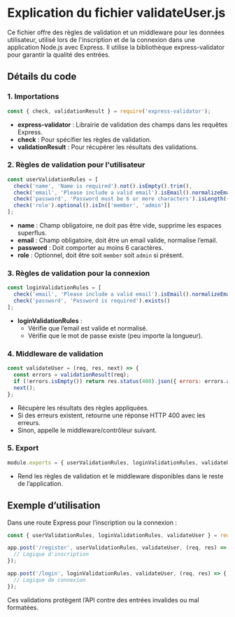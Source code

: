 # Explication du fichier validateUser.js

Ce fichier offre des règles de validation et un middleware pour les données utilisateur, utilisé lors de l'inscription et de la connexion dans une application Node.js avec Express. Il utilise la bibliothèque express-validator pour garantir la qualité des entrées.

## Détails du code

### 1. Importations
```js
const { check, validationResult } = require('express-validator');
```
- **express-validator** : Librairie de validation des champs dans les requêtes Express.
- **check** : Pour spécifier les règles de validation.
- **validationResult** : Pour récupérer les résultats des validations.

### 2. Règles de validation pour l'utilisateur
```js
const userValidationRules = [
  check('name', 'Name is required').not().isEmpty().trim(),
  check('email', 'Please include a valid email').isEmail().normalizeEmail(),
  check('password', 'Password must be 6 or more characters').isLength({ min: 6 }),
  check('role').optional().isIn(['member', 'admin'])
];
```
- **name** : Champ obligatoire, ne doit pas être vide, supprime les espaces superflus.
- **email** : Champ obligatoire, doit être un email valide, normalise l’email.
- **password** : Doit comporter au moins 6 caractères.
- **role** : Optionnel, doit être soit `member` soit `admin` si présent.

### 3. Règles de validation pour la connexion
```js
const loginValidationRules = [
  check('email', 'Please include a valid email').isEmail().normalizeEmail(),
  check('password', 'Password is required').exists()
];
```
- **loginValidationRules** :
  - Vérifie que l’email est valide et normalisé.
  - Vérifie que le mot de passe existe (peu importe la longueur).

### 4. Middleware de validation
```js
const validateUser = (req, res, next) => {
  const errors = validationResult(req);
  if (!errors.isEmpty()) return res.status(400).json({ errors: errors.array() });
  next();
};
```
- Récupère les résultats des règles appliquées.
- Si des erreurs existent, retourne une réponse HTTP 400 avec les erreurs.
- Sinon, appelle le middleware/contrôleur suivant.

### 5. Export
```js
module.exports = { userValidationRules, loginValidationRules, validateUser };
```
- Rend les règles de validation et le middleware disponibles dans le reste de l’application.

## Exemple d’utilisation
Dans une route Express pour l’inscription ou la connexion :
```js
const { userValidationRules, loginValidationRules, validateUser } = require('./middlewares/validateUser');

app.post('/register', userValidationRules, validateUser, (req, res) => {
  // Logique d'inscription
});

app.post('/login', loginValidationRules, validateUser, (req, res) => {
  // Logique de connexion
});
```
Ces validations protègent l’API contre des entrées invalides ou mal formatées.